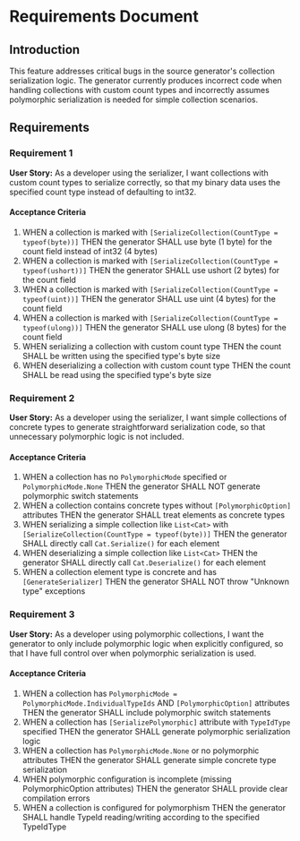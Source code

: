 # Requirements Document

## Introduction

This feature addresses critical bugs in the source generator's collection serialization logic. The generator currently produces incorrect code when handling collections with custom count types and incorrectly assumes polymorphic serialization is needed for simple collection scenarios.

## Requirements

### Requirement 1

**User Story:** As a developer using the serializer, I want collections with custom count types to serialize correctly, so that my binary data uses the specified count type instead of defaulting to int32.

#### Acceptance Criteria

1. WHEN a collection is marked with `[SerializeCollection(CountType = typeof(byte))]` THEN the generator SHALL use byte (1 byte) for the count field instead of int32 (4 bytes)
2. WHEN a collection is marked with `[SerializeCollection(CountType = typeof(ushort))]` THEN the generator SHALL use ushort (2 bytes) for the count field
3. WHEN a collection is marked with `[SerializeCollection(CountType = typeof(uint))]` THEN the generator SHALL use uint (4 bytes) for the count field
4. WHEN a collection is marked with `[SerializeCollection(CountType = typeof(ulong))]` THEN the generator SHALL use ulong (8 bytes) for the count field
5. WHEN serializing a collection with custom count type THEN the count SHALL be written using the specified type's byte size
6. WHEN deserializing a collection with custom count type THEN the count SHALL be read using the specified type's byte size

### Requirement 2

**User Story:** As a developer using the serializer, I want simple collections of concrete types to generate straightforward serialization code, so that unnecessary polymorphic logic is not included.

#### Acceptance Criteria

1. WHEN a collection has no `PolymorphicMode` specified or `PolymorphicMode.None` THEN the generator SHALL NOT generate polymorphic switch statements
2. WHEN a collection contains concrete types without `[PolymorphicOption]` attributes THEN the generator SHALL treat elements as concrete types
3. WHEN serializing a simple collection like `List<Cat>` with `[SerializeCollection(CountType = typeof(byte))]` THEN the generator SHALL directly call `Cat.Serialize()` for each element
4. WHEN deserializing a simple collection like `List<Cat>` THEN the generator SHALL directly call `Cat.Deserialize()` for each element
5. WHEN a collection element type is concrete and has `[GenerateSerializer]` THEN the generator SHALL NOT throw "Unknown type" exceptions

### Requirement 3

**User Story:** As a developer using polymorphic collections, I want the generator to only include polymorphic logic when explicitly configured, so that I have full control over when polymorphic serialization is used.

#### Acceptance Criteria

1. WHEN a collection has `PolymorphicMode = PolymorphicMode.IndividualTypeIds` AND `[PolymorphicOption]` attributes THEN the generator SHALL include polymorphic switch statements
2. WHEN a collection has `[SerializePolymorphic]` attribute with `TypeIdType` specified THEN the generator SHALL generate polymorphic serialization logic
3. WHEN a collection has `PolymorphicMode.None` or no polymorphic attributes THEN the generator SHALL generate simple concrete type serialization
4. WHEN polymorphic configuration is incomplete (missing PolymorphicOption attributes) THEN the generator SHALL provide clear compilation errors
5. WHEN a collection is configured for polymorphism THEN the generator SHALL handle TypeId reading/writing according to the specified TypeIdType